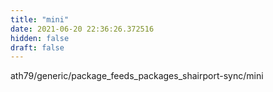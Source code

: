 ```yaml
---
title: "mini"
date: 2021-06-20 22:36:26.372516
hidden: false
draft: false
---
```


ath79/generic/package_feeds_packages_shairport-sync/mini

